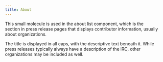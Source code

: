```yaml
---
title: About
---
```

This small molecule is used in the about list component, which is the section in press release pages that displays contributor information, usually about organizations.

The title is displayed in all caps, with the descriptive text beneath it. While press releases typically always have a description of the IRC, other organizations may be included as well.